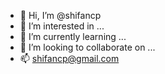 - 👋 Hi, I’m @shifancp
- 👀 I’m interested in ...
- 🌱 I’m currently learning ...
- 💞️ I’m looking to collaborate on ...
- 📫 shifancp@gmail.com

<!---
shifancp/shifancp is a ✨ special ✨ repository because its `README.md` (this file) appears on your GitHub profile.
You can click the Preview link to take a look at your changes.
--->
